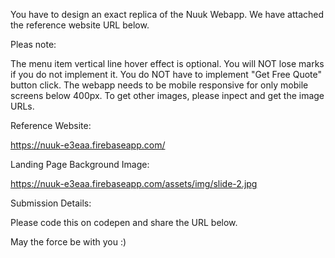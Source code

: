 You have to design an exact replica of the Nuuk Webapp. We have attached the reference website URL below.



Pleas note:

The menu item vertical line hover effect is optional. You will NOT lose marks if you do not implement it.
You do NOT have to implement "Get Free Quote" button click.
The webapp needs to be mobile responsive for only mobile screens below 400px.
To get other images, please inpect and get the image URLs.


Reference Website:

https://nuuk-e3eaa.firebaseapp.com/



Landing Page Background Image:

https://nuuk-e3eaa.firebaseapp.com/assets/img/slide-2.jpg



Submission Details:

Please code this on codepen and share the URL below.



May the force be with you :)
